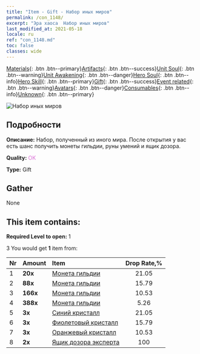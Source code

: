 ```yaml
---
title: "Item - Gift - Набор иных миров"
permalink: /con_1148/
excerpt: "Эра хаоса  Набор иных миров"
last_modified_at: 2021-05-18
locale: ru
ref: "con_1148.md"
toc: false
classes: wide
---
```

 [Materials](/ItemsRU/){: .btn .btn--primary}[Artifacts](/ItemsRU/Artifacts/){: .btn .btn--success}[Unit Soul](/ItemsRU/UnitSoul/){: .btn .btn--warning}[Unit Awakening](/ItemsRU/UnitAwakening/){: .btn .btn--danger}[Hero Soul](/ItemsRU/HeroSoul/){: .btn .btn--info}[Hero Skill](/ItemsRU/HeroSkill/){: .btn .btn--primary}[Gift](/ItemsRU/Gift/){: .btn .btn--success}[Event related](/ItemsRU/Events/){: .btn .btn--warning}[Avatars](/ItemsRU/Avatars/){: .btn .btn--danger}[Consumables](/ItemsRU/Consumables/){: .btn .btn--info}[Unknown](/ItemsRU/Unknown/){: .btn .btn--primary}

 ![Набор иных миров](/images/t/i_907003.png)

## Подробности
 **Описание:** Набор, полученный из иного мира. После открытия у вас есть шанс получить монеты гильдии, руны умений и ящик дозора.

 **Quality:** <span style="color: #DA70D6">OK</span>

 **Type:** Gift

## Gather

  None

## This item contains:

 **Required Level to open:** 1

 3 You would get **1** item  from:

  | Nr | Amount |     Item    | Drop Rate,% |
  |:---|:-------|:------------|:---------:|
  | 1 |  **20x** | [Монета гильдии](/ItemsRU/con_896/) | 21.05 | 
  | 2 |  **88x** | [Монета гильдии](/ItemsRU/con_896/) | 15.79 | 
  | 3 |  **166x** | [Монета гильдии](/ItemsRU/con_896/) | 10.53 | 
  | 4 |  **388x** | [Монета гильдии](/ItemsRU/con_896/) | 5.26 | 
  | 5 |  **3x** | [Синий кристалл](/ItemsRU/con_716/) | 21.05 | 
  | 6 |  **3x** | [Фиолетовый кристалл](/ItemsRU/con_720/) | 15.79 | 
  | 7 |  **3x** | [Оранжевый кристалл](/ItemsRU/con_730/) | 10.53 | 
  | 8 |  **2x** | [Ящик дозора эксперта](/ItemsRU/con_773/) | 100 | 
